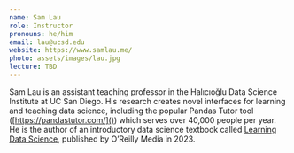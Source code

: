 ```yaml
---
name: Sam Lau
role: Instructor
pronouns: he/him
email: lau@ucsd.edu
website: https://www.samlau.me/
photo: assets/images/lau.jpg
lecture: TBD
---
```


Sam Lau is an assistant teaching professor in the Halıcıoğlu Data Science
Institute at UC San Diego. His research creates novel interfaces for learning
and teaching data science, including the popular Pandas Tutor tool
([https://pandastutor.com/]()) which serves over 40,000 people per year. He is
the author of an introductory data science textbook called [Learning Data
Science](https://www.oreilly.com/library/view/learning-data-science/9781098112998/),
published by O’Reilly Media in 2023.
